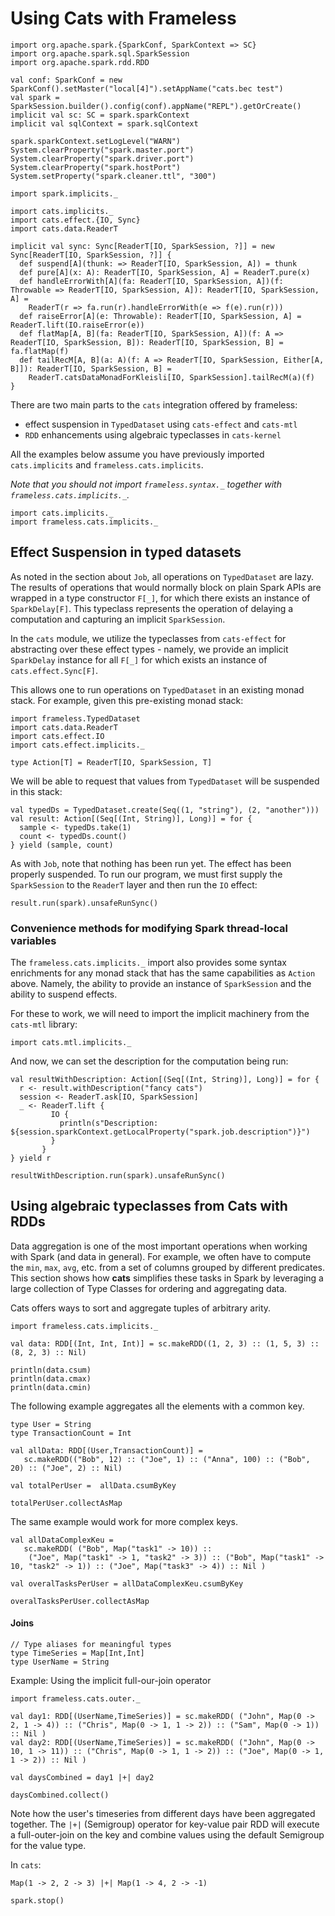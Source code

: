 # Using Cats with Frameless

```tut:invisible
import org.apache.spark.{SparkConf, SparkContext => SC}
import org.apache.spark.sql.SparkSession
import org.apache.spark.rdd.RDD

val conf: SparkConf = new SparkConf().setMaster("local[4]").setAppName("cats.bec test")
val spark = SparkSession.builder().config(conf).appName("REPL").getOrCreate()
implicit val sc: SC = spark.sparkContext
implicit val sqlContext = spark.sqlContext

spark.sparkContext.setLogLevel("WARN")
System.clearProperty("spark.master.port")
System.clearProperty("spark.driver.port")
System.clearProperty("spark.hostPort")
System.setProperty("spark.cleaner.ttl", "300")

import spark.implicits._

import cats.implicits._
import cats.effect.{IO, Sync}
import cats.data.ReaderT

implicit val sync: Sync[ReaderT[IO, SparkSession, ?]] = new Sync[ReaderT[IO, SparkSession, ?]] {
  def suspend[A](thunk: => ReaderT[IO, SparkSession, A]) = thunk
  def pure[A](x: A): ReaderT[IO, SparkSession, A] = ReaderT.pure(x)
  def handleErrorWith[A](fa: ReaderT[IO, SparkSession, A])(f: Throwable => ReaderT[IO, SparkSession, A]): ReaderT[IO, SparkSession, A] =
    ReaderT(r => fa.run(r).handleErrorWith(e => f(e).run(r)))
  def raiseError[A](e: Throwable): ReaderT[IO, SparkSession, A] = ReaderT.lift(IO.raiseError(e))
  def flatMap[A, B](fa: ReaderT[IO, SparkSession, A])(f: A => ReaderT[IO, SparkSession, B]): ReaderT[IO, SparkSession, B] = fa.flatMap(f)
  def tailRecM[A, B](a: A)(f: A => ReaderT[IO, SparkSession, Either[A, B]]): ReaderT[IO, SparkSession, B] =
    ReaderT.catsDataMonadForKleisli[IO, SparkSession].tailRecM(a)(f)
}
```

There are two main parts to the `cats` integration offered by frameless:
- effect suspension in `TypedDataset` using `cats-effect` and `cats-mtl`
- `RDD` enhancements using algebraic typeclasses in `cats-kernel`

All the examples below assume you have previously imported `cats.implicits` and `frameless.cats.implicits`.

*Note that you should not import `frameless.syntax._` together with `frameless.cats.implicits._`.*

```tut:book
import cats.implicits._
import frameless.cats.implicits._
```

## Effect Suspension in typed datasets

As noted in the section about `Job`, all operations on `TypedDataset` are lazy. The results of 
operations that would normally block on plain Spark APIs are wrapped in a type constructor `F[_]`, 
for which there exists an instance of `SparkDelay[F]`. This typeclass represents the operation of 
delaying a computation and capturing an implicit `SparkSession`. 

In the `cats` module, we utilize the typeclasses from `cats-effect` for abstracting over these 
effect types - namely, we provide an implicit `SparkDelay` instance for all `F[_]` for which exists
an instance of `cats.effect.Sync[F]`.

This allows one to run operations on `TypedDataset` in an existing monad stack. For example, given
this pre-existing monad stack:
```tut:book
import frameless.TypedDataset
import cats.data.ReaderT
import cats.effect.IO
import cats.effect.implicits._

type Action[T] = ReaderT[IO, SparkSession, T]
```

We will be able to request that values from `TypedDataset` will be suspended in this stack:
```tut:book
val typedDs = TypedDataset.create(Seq((1, "string"), (2, "another")))
val result: Action[(Seq[(Int, String)], Long)] = for {
  sample <- typedDs.take(1)
  count <- typedDs.count()
} yield (sample, count)
```

As with `Job`, note that nothing has been run yet. The effect has been properly suspended. To
run our program, we must first supply the `SparkSession` to the `ReaderT` layer and then
run the `IO` effect:
```tut:book
result.run(spark).unsafeRunSync()
```

### Convenience methods for modifying Spark thread-local variables

The `frameless.cats.implicits._` import also provides some syntax enrichments for any monad
stack that has the same capabilities as `Action` above. Namely, the ability to provide an
instance of `SparkSession` and the ability to suspend effects.

For these to work, we will need to import the implicit machinery from the `cats-mtl` library:
```tut:book
import cats.mtl.implicits._
```

And now, we can set the description for the computation being run:
```tut:book
val resultWithDescription: Action[(Seq[(Int, String)], Long)] = for {
  r <- result.withDescription("fancy cats")
  session <- ReaderT.ask[IO, SparkSession]
  _ <- ReaderT.lift {
         IO {
           println(s"Description: ${session.sparkContext.getLocalProperty("spark.job.description")}")
         }
       }
} yield r

resultWithDescription.run(spark).unsafeRunSync()
```

## Using algebraic typeclasses from Cats with RDDs

Data aggregation is one of the most important operations when working with Spark (and data in general).
For example, we often have to compute the `min`, `max`, `avg`, etc. from a set of columns grouped by
different predicates. This section shows how **cats** simplifies these tasks in Spark by
leveraging a large collection of Type Classes for ordering and aggregating data.


Cats offers ways to sort and aggregate tuples of arbitrary arity.

```tut:book
import frameless.cats.implicits._

val data: RDD[(Int, Int, Int)] = sc.makeRDD((1, 2, 3) :: (1, 5, 3) :: (8, 2, 3) :: Nil)

println(data.csum)
println(data.cmax)
println(data.cmin)
```

The following example aggregates all the elements with a common key.

```tut:book
type User = String
type TransactionCount = Int

val allData: RDD[(User,TransactionCount)] =
   sc.makeRDD(("Bob", 12) :: ("Joe", 1) :: ("Anna", 100) :: ("Bob", 20) :: ("Joe", 2) :: Nil)

val totalPerUser =  allData.csumByKey

totalPerUser.collectAsMap
```

The same example would work for more complex keys.

```tut:book
val allDataComplexKeu =
   sc.makeRDD( ("Bob", Map("task1" -> 10)) ::
    ("Joe", Map("task1" -> 1, "task2" -> 3)) :: ("Bob", Map("task1" -> 10, "task2" -> 1)) :: ("Joe", Map("task3" -> 4)) :: Nil )

val overalTasksPerUser = allDataComplexKeu.csumByKey

overalTasksPerUser.collectAsMap
```

#### Joins

```tut:book
// Type aliases for meaningful types
type TimeSeries = Map[Int,Int]
type UserName = String
```

Example: Using the implicit full-our-join operator

```tut:book
import frameless.cats.outer._

val day1: RDD[(UserName,TimeSeries)] = sc.makeRDD( ("John", Map(0 -> 2, 1 -> 4)) :: ("Chris", Map(0 -> 1, 1 -> 2)) :: ("Sam", Map(0 -> 1)) :: Nil )
val day2: RDD[(UserName,TimeSeries)] = sc.makeRDD( ("John", Map(0 -> 10, 1 -> 11)) :: ("Chris", Map(0 -> 1, 1 -> 2)) :: ("Joe", Map(0 -> 1, 1 -> 2)) :: Nil )

val daysCombined = day1 |+| day2

daysCombined.collect()
```

Note how the user's timeseries from different days have been aggregated together.
The `|+|` (Semigroup) operator for key-value pair RDD will execute a full-outer-join
on the key and combine values using the default Semigroup for the value type.

In `cats`:

```tut:book
Map(1 -> 2, 2 -> 3) |+| Map(1 -> 4, 2 -> -1)
```

```tut:invisible
spark.stop()
```

